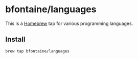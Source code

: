 # bfontaine/languages

This is a [Homebrew](http://brew.sh) tap for various programming languages.

## Install

    brew tap bfontaine/languages
